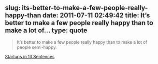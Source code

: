 slug: its-better-to-make-a-few-people-really-happy-than
date: 2011-07-11 02:49:42
title: It’s better to make a few people really happy than to make a lot of...
type: quote
---

> It’s better to make a few people really happy than to make a lot of people semi-happy.

[Startups in 13 Sentences](http://paulgraham.com/13sentences.html)
